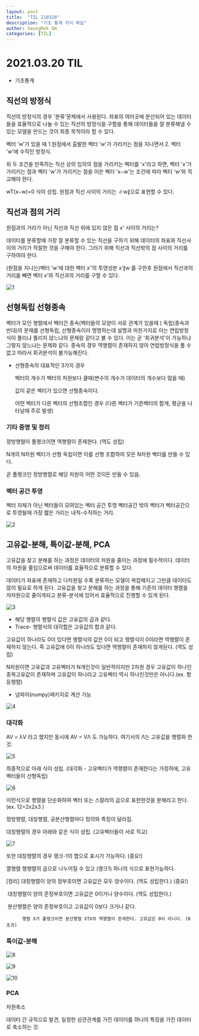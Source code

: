 ```yaml
---
layout: post
title:  "TIL 210320"
description: "기초 통계 지식 복습"
author: SeungRok OH
categories: [TIL]
---
```


# 2021.03.20 TIL

- 기초통계



## 직선의 방정식

직선의 방정식의 경우 '분류'문제에서 사용된다. 좌표의 여러곳에 분산되어 있는 데이터들을 효율적으로 나눌 수 있는 직선의 방정식을 구함을 통해 데이터들을 잘 분류해낼 수 있는 모델을 만드는 것이 최종 목적이라 할 수 있다.



벡터 'w'가 있을 때 1.원점에서 출발한 벡터 'w'가 가리키는 점을 지나면서 2. 벡터 'w'에 수직인 방정식.

위 두 조건을 만족하는 직선 상의 임의의 점을 가리키는 벡터를 'x'라고 하면, 벡터 'x'가 가리키는 점과 벡터 'w'가 가리키는 점을 이은 벡터 'x−w'는 조건에 따라 벡터 'w'와 직교해야 한다.

wT(x−w)=0 식이 성립. 원점과 직선 사이의 거리는 ∥w∥으로 표현할 수 있다.



## 직선과 점의 거리

원점과의 거리가 아닌 직선과 직선 위에 있지 않은 점 x' 사이의 거리는?

데이터를 분류할때 가장 잘 분류할 수 있는 직선을 구하기 위해 데이터의 좌표와 직선사이의 거리가 적절한 것을 구해야 한다. 그러기 위해 직선과 직선밖의 점 사이의 거리를 구하여야 한다.

(원점을 지나는)벡터 'w'에 대한 벡터 x′′의 투영성분 x′∥w 를 구한후 원점에서 직선과의 거리를 빼면 벡터 x'와 직선과의 거리를 구할 수 있다.

![1](C:\Users\dissi\Desktop\TIL\1.PNG)

## 선형독립 선형종속

벡터가 모인 행렬에서 벡터간 종속(벡터들의 모양이 서로 관계가 있을때 ) 독립(종속과 반대)의 문제를 선형독립, 선형종속이라 명명하는데 설명과 마찬가지로 이는 연립방정식이 풀리냐 풀리지 않느냐의 문제랑 같다고 볼 수 있다. 이는 곧 '회귀분석'이 가능하냐 그렇지 않느냐는 문제와 같다. 종속의 경우 역행렬이 존재하지 않아 연립방정식을 풀 수 없고 따라서 회귀분석이 불가능해진다. 

- 선형종속의 대표적인 3가지 경우

  벡터의 개수가 벡터의 차원보다 클때(변수의 개수가 데이터의 개수보다 많을 때)

  값이 같은 벡터가  있으면 선형종속이다.

  어떤 벡터가 다른 벡터의 선형조합인 경우 (다른 벡터가 기존벡터의 합계, 평균을 나타날때 주로 발생)



### 기타 증명 및 정리

정방행렬이 풀랭크이면 역행렬이 존재한다. (역도 성립)

N개의 N차원 벡터가 선형 독립이면 이를 선형 조합하여 모든 N차원 벡터를 만들 수 있다.

곧 풀랭크인 정방행렬로 해당 차원의 어떤 것이든 만들 수 있음.



### 벡터 공간 투영

벡터 자체가 아닌 벡터들이 모여있는 벡터 공간 투영 벡터공간 밖의 벡터가 벡터공간으로 투영될때 가장 짧은 거리는 내적-수직하는 거리.

 ![2](C:\Users\dissi\Desktop\TIL\2.PNG)



## 고유값-분해, 특이값-분해, PCA

고유값을 찾고 분해를 하는 과정은 데이터의 차원을 줄이는 과정에 필수적이다. 데이터의 차원을 줄임으로써 데이터를 효율적으로 분류할 수 있다. 

데이터가 좌표에 존재하고 다차원일 수록 분류하는 모델이 복잡해지고 그만큼 데이터도 많이 필요로 하게 된다. 고유값을 찾고 분해를 하는 과정을 통해 기존의 데이터 행렬을 저차원으로 줄이게되고 분류-분석에 있어서 효율적으로 진행할 수 있게 된다.



![3](C:\Users\dissi\Desktop\TIL\3.PNG)

- 해당 행렬의 행렬식 값은 고유값의 곱과 같다.
- Trace- 행렬식의 대각합은 고유값의 합과 같다.

고유값이 하나라도 0이 있다면 행렬식의 값은 0이 되고 행렬식이 0이라면 역행렬이 존재하지 않는다. 즉 고유값에 0이 하나라도 있다면 역행렬이 존재하지 않게된다. (역도 성립)

N차원이면 고유값과 고유벡터가 N개인것이 일반적이지만 2차원 경우 고유값이 하나인 종복고유값이 존재하며 고유값이 하나라고 고유벡터 역시 하나인것만은 아니다.(ex. 항등행렬)



- 넘파이(numpy)패키지로 계산 가능

![4](C:\Users\dissi\Desktop\TIL\4.PNG)

### 대각화

AV = λV 라고 했지만 동시에 AV = VΛ 도 가능하다. 여기서의 Λ는 고유값을 행렬화 한 것.

![5](C:\Users\dissi\Desktop\TIL\5.PNG)

최종적으로 아래 식이 성립. (대각화 - 고유벡터가 역행렬이 존재한다는 가정하에, 고유벡터들이 선형독립)

![6](C:\Users\dissi\Desktop\TIL\6.PNG)

이런식으로 행렬을 단순화하여 벡터 또는 스칼라의 곱으로 표현한것을 분해라고 한다. (ex. 12=2x2x3 )



정방행렬, 대칭행렬, 공분산행렬마다 정의와 특징이 달라짐.

대칭행렬의 경우 아래와 같은 식이 성립. (고유벡터들이 서로 직교)

![7](C:\Users\dissi\Desktop\TIL\7.PNG)

또한 대칭행렬의 경우 랭크-1의 합으로 표시가 가능하다. (중요!)

열행렬 행행렬의 곱으로 나누어질 수 있고 (랭크1) 하나의 식으로 표현가능하다.

[정리] 대칭행렬이 양의 정부호이면 고유값은 모두 양수이다. (역도 성립한다.)  (중요!)

​           대칭행렬이 양의 준정부호이면 고유값은 0이거나 양수이다. (역도 성립한다.)

​	       분산행렬은 양의 준정부호이고 고유값이 0보다 크거나 같다.

 		  행렬 X가 풀랭크이면 분산행렬 XTX의 역행렬이 존재한다. 고유값은 0이 아니다. (0 초과)

### 특이값-분해

![8](C:\Users\dissi\Desktop\TIL\8.PNG)

![9](C:\Users\dissi\Desktop\TIL\9.PNG)

![10](C:\Users\dissi\Desktop\TIL\10.PNG)

### PCA

차원축소

데이터 간 규칙으로 발견, 일정한 상관관계를 가진 데이터를 하나의 특징을 가진 데이터로 축소하는 것.

